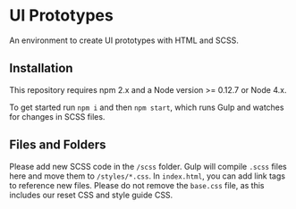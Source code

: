 # UI Prototypes
An environment to create UI prototypes with HTML and SCSS.

## Installation

This repository requires npm 2.x and a Node version >= 0.12.7 or Node 4.x.

To get started run `npm i` and then `npm start`, which runs Gulp and watches for changes in SCSS files.

## Files and Folders

Please add new SCSS code in the `/scss` folder. Gulp will compile `.scss` files here and move them to `/styles/*.css`. In `index.html`, you can add link tags to reference new files. Please do not remove the `base.css` file, as this includes our reset CSS and style guide CSS.
